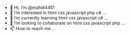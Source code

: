 - 👋 Hi, I’m @mahdi4451
- 👀 I’m interested in html css javascript php c# ...
- 🌱 I’m currently learning html css javascript c# ...
- 💞️ I’m looking to collaborate on html css javascript php ...
- 📫 How to reach me ...

<!---
mahdi4451/mahdi4451 is a ✨ special ✨ repository because its `README.md` (this file) appears on your GitHub profile.
You can click the Preview link to take a look at your changes.
--->
